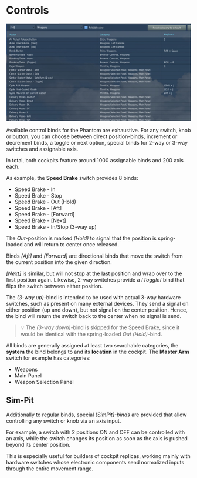 # Controls

![Controls Overview](../img/controls_overview.jpg)

Available control binds for the Phantom are exhaustive. For any switch, knob or button, you can
choose between direct position-binds, increment or decrement binds, a toggle or next option,
special binds for 2-way or 3-way switches and assignable axis.

In total, both cockpits feature around 1000 assignable binds and 200 axis each.

As example, the **Speed Brake** switch provides 8 binds:

* Speed Brake - In
* Speed Brake - Stop
* Speed Brake - Out (Hold)
* Speed Brake - [Aft]
* Speed Brake - [Forward]
* Speed Brake - [Next]
* Speed Brake - In/Stop (3-way up)

The _Out_-position is marked _(Hold)_ to signal that the position is
spring-loaded and will return to center once released.

Binds _[Aft]_ and _[Forward]_ are directional binds that move the switch
from the current position into the given direction.

_[Next]_ is similar,
but will not stop at the last position and wrap over to the first position again.
Likewise, 2-way switches provide a _[Toggle]_ bind that flips the switch between
either position.

The _(3-way up)_-bind is intended to be used with actual 3-way hardware switches,
such as present on many external devices.
They send a signal on either position (up and down), but not signal on the center position.
Hence, the bind will return the switch back to the center when no signal is send.

> 💡 The _(3-way down)_-bind is skipped for the Speed Brake, since it would be
> identical with the spring-loaded _Out (Hold)_-bind.

All binds are generally assigned at least two searchable categories,
the **system** the bind belongs to and its **location** in the cockpit.
The **Master Arm** switch for example has categories:

* Weapons
* Main Panel
* Weapon Selection Panel

## Sim-Pit

Additionally to regular binds, special _[SimPit]-binds_ are provided that allow controlling
any switch or knob via an axis input.

For example, a switch with 2 positions ON and OFF can be controlled with an axis,
while the switch changes its position as soon as the axis is pushed beyond its center position.

This is especially useful for builders of cockpit replicas, working mainly
with hardware switches whose electronic components send normalized inputs
through the entire movement range.
